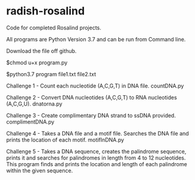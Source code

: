 # radish-rosalind
Code for completed Rosalind projects.

All programs are Python Version 3.7 and can be run from Command line.

Download the file off github. 

$chmod u+x program.py

$python3.7 program file1.txt file2.txt

Challenge 1 - Count each nucleotide (A,C,G,T) in DNA file. countDNA.py

Challenge 2 - Convert DNA nucleotides (A,C,G,T) to RNA nucleotides (A,C,G,U). dnatorna.py

Challenge 3 - Create complimentary DNA strand to ssDNA provided. complimentDNA.py

Challenge 4 - Takes a DNA file and a motif file. Searches the DNA file and prints the location of each motif. motifInDNA.py

Challenge 5 - Takes a DNA sequence, creates the palindrome sequence, prints it and searches for palindromes in length from 4 to 12 nucleotides. This program finds and prints the location and length of each palindrome within the given sequence.

